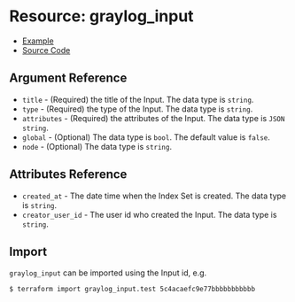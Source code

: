 # Resource: graylog_input

* [Example](https://github.com/hen2001/terraform-provider-graylog/blob/master/examples/v0.12/input.tf)
* [Source Code](https://github.com/hen2001/terraform-provider-graylog/blob/master/graylog/resource/system/input/resource.go)

## Argument Reference

* `title` - (Required) the title of the Input. The data type is `string`.
* `type` - (Required) the type of the Input. The data type is `string`.
* `attributes` - (Required) the attributes of the Input. The data type is `JSON string`.
* `global` - (Optional) The data type is `bool`. The default value is `false`.
* `node` - (Optional) The data type is `string`.

## Attributes Reference

* `created_at` - The date time when the Index Set is created. The data type is `string`.
* `creator_user_id` - The user id who created the Input. The data type is `string`.

## Import

`graylog_input` can be imported using the Input id, e.g.

```console
$ terraform import graylog_input.test 5c4acaefc9e77bbbbbbbbbbb
```
